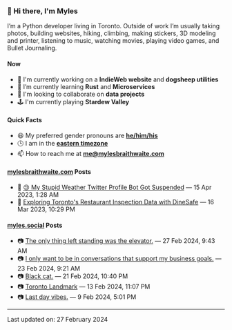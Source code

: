 ### 👋 Hi there, I'm Myles

I’m a Python developer living in Toronto. Outside of work I’m usually taking photos, building websites, hiking, climbing, making stickers, 3D modeling and printer, listening to music, watching movies, playing video games, and Bullet Journaling.

#### Now

-   🔭 I'm currently working on a **IndieWeb website** and **dogsheep utilities**
-   🌱 I’m currently learning **Rust** and **Microservices**
-   👯 I'm looking to collaborate on **data projects**
-   🕹️ I'm currently playing **Stardew Valley**

#### Quick Facts

-   😆 My preferred gender pronouns are **[he/him/his](https://www.mypronouns.org/he-him)**
-   🕒 I am in the **[eastern timezone](https://time.is/Toronto)**
-   📫 How to reach me at **[me@mylesbraithwaite.com](mailto:me@mylesbraithwaite.com)**

<!--
-   🤔 I’m looking for help with ...
-   💬 Ask me about ...
-   ⚡ Fun fact: ...
-->

#### [mylesbraithwaite.com](https://mylesbraithwaite.com/) Posts
<!-- START: BLOG_POSTS -->
-   📝 [😢 My Stupid Weather Twitter Profile Bot Got Suspended](https://mylesbraithwaite.com/my-stupid-weather-twitter-profile-bot-got-suspended) — 15 Apr 2023, 1:28 AM
-   📝 [Exploring Toronto's Restaurant Inspection Data with DineSafe](https://mylesbraithwaite.com/exploring-torontos-restaurant-inspection-data-with-dinesafe) — 16 Mar 2023, 10:29 PM
<!-- END: BLOG_POSTS -->


#### [myles.social](https://myles.social/) Posts
<!-- START: MICROBLOG_POSTS -->
-   📷 [The only thing left standing was the elevator.](https://myles.social/2024/02/27/the-only-thing.html) — 27 Feb 2024, 9:43 AM
-   📷 [I only want to be in conversations that support my business goals.](https://myles.social/2024/02/23/i-only-want.html) — 23 Feb 2024, 9:21 AM
-   📷 [Black cat.](https://myles.social/2024/02/21/black-cat.html) — 21 Feb 2024, 10:40 PM
-   📷 [Toronto Landmark](https://myles.social/2024/02/13/toronto-landmark.html) — 13 Feb 2024, 11:07 PM
-   📷 [Last day vibes.](https://myles.social/2024/02/09/last-day-vibes.html) — 9 Feb 2024, 5:01 PM
<!-- END: MICROBLOG_POSTS -->

---

<!-- START: LAST_UPDATED_AT -->
Last updated on: 27 February 2024
<!-- END: LAST_UPDATED_AT -->
